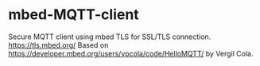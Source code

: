 # mbed-MQTT-client

Secure MQTT client using mbed TLS for SSL/TLS connection. https://tls.mbed.org/
Based on https://developer.mbed.org/users/vpcola/code/HelloMQTT/ by Vergil Cola.
